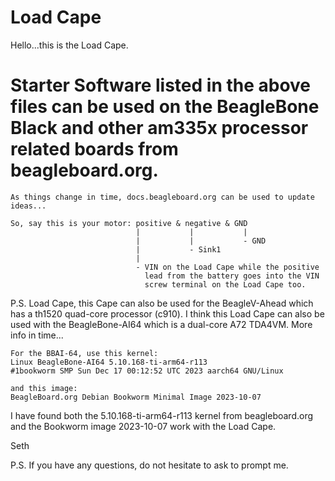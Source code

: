 # Load Cape

Hello...this is the Load Cape.

# Starter Software listed in the above files can be used on the BeagleBone Black and other am335x processor related boards from beagleboard.org.
`As things change in time, docs.beagleboard.org can be used to update ideas...`

    So, say this is your motor: positive & negative & GND
                                |           |           |
                                |           |           - GND
                                |           - Sink1
                                |
                                - VIN on the Load Cape while the positive
                                  lead from the battery goes into the VIN
                                  screw terminal on the Load Cape too.

P.S. Load Cape, this Cape can also be used for the BeagleV-Ahead which has a th1520 quad-core processor (c910). I
think this Load Cape can also be used with the BeagleBone-AI64 which is a dual-core A72 TDA4VM. More info in time...

```
For the BBAI-64, use this kernel:
Linux BeagleBone-AI64 5.10.168-ti-arm64-r113 
#1bookworm SMP Sun Dec 17 00:12:52 UTC 2023 aarch64 GNU/Linux

and this image:
BeagleBoard.org Debian Bookworm Minimal Image 2023-10-07
```

I have found both the 5.10.168-ti-arm64-r113 kernel from beagleboard.org and the
Bookworm image 2023-10-07 work with the Load Cape. 

Seth

P.S. If you have any questions, do not hesitate to ask to prompt me.
